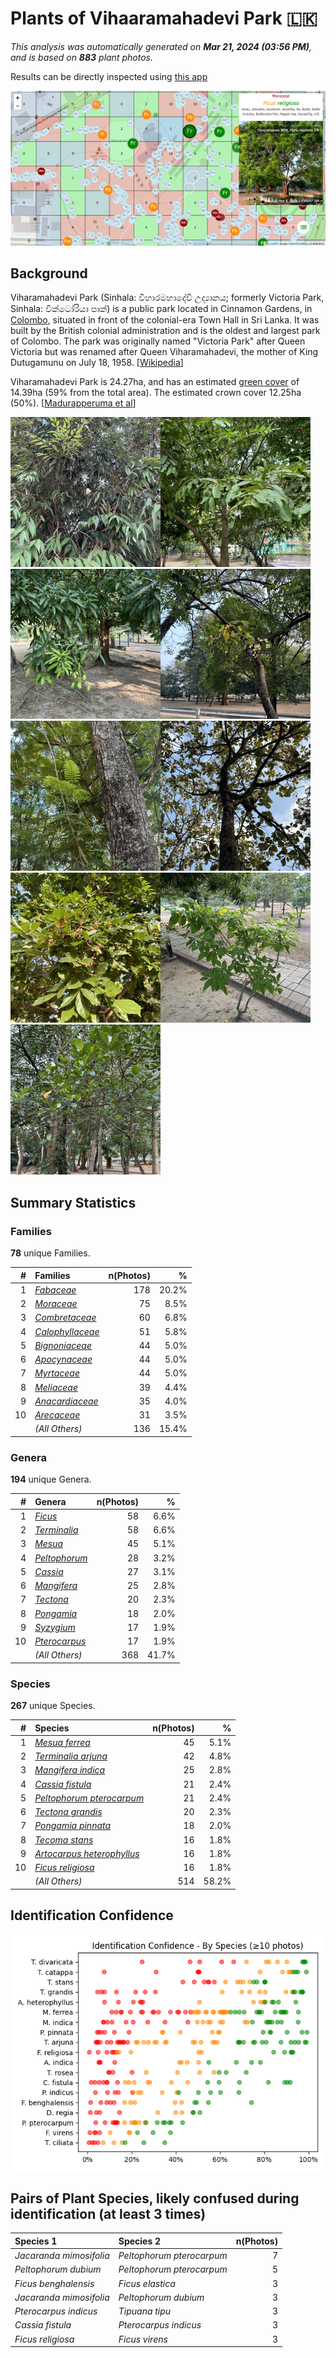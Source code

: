 # Plants of Vihaaramahadevi Park :sri_lanka:

*This analysis was automatically generated on  **Mar 21, 2024 (03:56 PM)**, and is based on  **883** plant photos.*

Results can be directly inspected using [this app](https://nuuuwan.github.io/plants)

![App](images/app.png)

## Background

Viharamahadevi Park (Sinhala: විහාරමහාදේවී උද්‍යානය; formerly Victoria Park, Sinhala: වික්ටෝරියා පාක්) is a public park located in Cinnamon Gardens, in [Colombo](https://en.wikipedia.org/wiki/Colombo), situated in front of the colonial-era Town Hall in Sri Lanka. It was built by the British colonial administration and is the oldest and largest park of Colombo. The park was originally named "Victoria Park" after Queen Victoria but was renamed after Queen Viharamahadevi, the mother of King Dutugamunu on July 18, 1958. [[Wikipedia](https://en.wikipedia.org/wiki/Viharamahadevi_Park)]

Viharamahadevi Park is 24.27ha, and has an estimated [green cover](https://en.wikipedia.org/wiki/Vegetation) of 14.39ha (59% from the total area). The estimated crown cover 12.25ha (50%). [[Madurapperuma et al](https://www.researchgate.net/publication/282250239_CrownTree_cover_of_Viharamahadevi_Park_Colombo)]

<img src="data/images/Photo-2024-03-11-07-03-27.jpg" alt="Mesua ferrea" width="240" /><img src="data/images/Photo-2024-03-21-07-08-12.jpg" alt="Terminalia arjuna" width="240" /><img src="data/images/Photo-2024-03-21-08-12-16.jpg" alt="Mangifera indica" width="240" /><img src="data/images/Photo-2024-03-08-07-09-59.jpg" alt="Cassia fistula" width="240" /><img src="data/images/Photo-2024-03-17-08-17-54.jpg" alt="Peltophorum pterocarpum" width="240" /><img src="data/images/Photo-2024-03-19-07-18-25.jpg" alt="Tectona grandis" width="240" /><img src="data/images/Photo-2024-03-21-08-10-07.jpg" alt="Pongamia pinnata" width="240" /><img src="data/images/Photo-2024-03-11-06-40-57.jpg" alt="Tecoma stans" width="240" /><img src="data/images/Photo-2024-03-08-07-07-47.jpg" alt="Artocarpus heterophyllus" width="240" />

## Summary Statistics

### Families

**78** unique Families.

| # | Families | n(Photos) | % |
| ---: | :--- | ---: | ---: |
| 1 | [*Fabaceae*](https://en.wikipedia.org/wiki/Fabaceae) | 178 | 20.2% |
| 2 | [*Moraceae*](https://en.wikipedia.org/wiki/Moraceae) | 75 | 8.5% |
| 3 | [*Combretaceae*](https://en.wikipedia.org/wiki/Combretaceae) | 60 | 6.8% |
| 4 | [*Calophyllaceae*](https://en.wikipedia.org/wiki/Calophyllaceae) | 51 | 5.8% |
| 5 | [*Bignoniaceae*](https://en.wikipedia.org/wiki/Bignoniaceae) | 44 | 5.0% |
| 6 | [*Apocynaceae*](https://en.wikipedia.org/wiki/Apocynaceae) | 44 | 5.0% |
| 7 | [*Myrtaceae*](https://en.wikipedia.org/wiki/Myrtaceae) | 44 | 5.0% |
| 8 | [*Meliaceae*](https://en.wikipedia.org/wiki/Meliaceae) | 39 | 4.4% |
| 9 | [*Anacardiaceae*](https://en.wikipedia.org/wiki/Anacardiaceae) | 35 | 4.0% |
| 10 | [*Arecaceae*](https://en.wikipedia.org/wiki/Arecaceae) | 31 | 3.5% |
|  | *(All Others)* | 136 | 15.4% |

### Genera

**194** unique Genera.

| # | Genera | n(Photos) | % |
| ---: | :--- | ---: | ---: |
| 1 | [*Ficus*](https://en.wikipedia.org/wiki/Ficus) | 58 | 6.6% |
| 2 | [*Terminalia*](https://en.wikipedia.org/wiki/Terminalia) | 58 | 6.6% |
| 3 | [*Mesua*](https://en.wikipedia.org/wiki/Mesua) | 45 | 5.1% |
| 4 | [*Peltophorum*](https://en.wikipedia.org/wiki/Peltophorum) | 28 | 3.2% |
| 5 | [*Cassia*](https://en.wikipedia.org/wiki/Cassia) | 27 | 3.1% |
| 6 | [*Mangifera*](https://en.wikipedia.org/wiki/Mangifera) | 25 | 2.8% |
| 7 | [*Tectona*](https://en.wikipedia.org/wiki/Tectona) | 20 | 2.3% |
| 8 | [*Pongamia*](https://en.wikipedia.org/wiki/Pongamia) | 18 | 2.0% |
| 9 | [*Syzygium*](https://en.wikipedia.org/wiki/Syzygium) | 17 | 1.9% |
| 10 | [*Pterocarpus*](https://en.wikipedia.org/wiki/Pterocarpus) | 17 | 1.9% |
|  | *(All Others)* | 368 | 41.7% |

### Species

**267** unique Species.

| # | Species | n(Photos) | % |
| ---: | :--- | ---: | ---: |
| 1 | [*Mesua ferrea*](https://en.wikipedia.org/wiki/Mesua_ferrea) | 45 | 5.1% |
| 2 | [*Terminalia arjuna*](https://en.wikipedia.org/wiki/Terminalia_arjuna) | 42 | 4.8% |
| 3 | [*Mangifera indica*](https://en.wikipedia.org/wiki/Mangifera_indica) | 25 | 2.8% |
| 4 | [*Cassia fistula*](https://en.wikipedia.org/wiki/Cassia_fistula) | 21 | 2.4% |
| 5 | [*Peltophorum pterocarpum*](https://en.wikipedia.org/wiki/Peltophorum_pterocarpum) | 21 | 2.4% |
| 6 | [*Tectona grandis*](https://en.wikipedia.org/wiki/Tectona_grandis) | 20 | 2.3% |
| 7 | [*Pongamia pinnata*](https://en.wikipedia.org/wiki/Pongamia_pinnata) | 18 | 2.0% |
| 8 | [*Tecoma stans*](https://en.wikipedia.org/wiki/Tecoma_stans) | 16 | 1.8% |
| 9 | [*Artocarpus heterophyllus*](https://en.wikipedia.org/wiki/Artocarpus_heterophyllus) | 16 | 1.8% |
| 10 | [*Ficus religiosa*](https://en.wikipedia.org/wiki/Ficus_religiosa) | 16 | 1.8% |
|  | *(All Others)* | 514 | 58.2% |

## Identification Confidence

![](images/identification_score.species.png)

## Pairs of Plant Species, likely confused during identification (at least 3 times)

| Species 1 | Species 2 | n(Photos) |
| :--- | :--- | ---: |
| *Jacaranda mimosifolia* | *Peltophorum pterocarpum* | 7 |
| *Peltophorum dubium* | *Peltophorum pterocarpum* | 5 |
| *Ficus benghalensis* | *Ficus elastica* | 3 |
| *Jacaranda mimosifolia* | *Peltophorum dubium* | 3 |
| *Pterocarpus indicus* | *Tipuana tipu* | 3 |
| *Cassia fistula* | *Pterocarpus indicus* | 3 |
| *Ficus religiosa* | *Ficus virens* | 3 |
